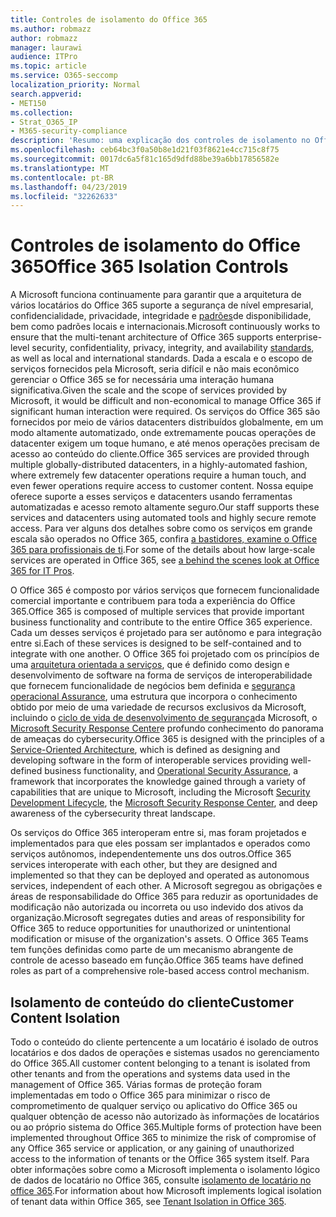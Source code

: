 ```yaml
---
title: Controles de isolamento do Office 365
ms.author: robmazz
author: robmazz
manager: laurawi
audience: ITPro
ms.topic: article
ms.service: O365-seccomp
localization_priority: Normal
search.appverid:
- MET150
ms.collection:
- Strat_O365_IP
- M365-security-compliance
description: 'Resumo: uma explicação dos controles de isolamento no Office 365.'
ms.openlocfilehash: ceb64bc3f0a50b8e1d21f03f8621e4cc715c8f75
ms.sourcegitcommit: 0017dc6a5f81c165d9dfd88be39a6bb17856582e
ms.translationtype: MT
ms.contentlocale: pt-BR
ms.lasthandoff: 04/23/2019
ms.locfileid: "32262633"
---
```

# <a name="office-365-isolation-controls"></a><span data-ttu-id="9b8f1-103">Controles de isolamento do Office 365</span><span class="sxs-lookup"><span data-stu-id="9b8f1-103">Office 365 Isolation Controls</span></span> 

<span data-ttu-id="9b8f1-104">A Microsoft funciona continuamente para garantir que a arquitetura de vários locatários do Office 365 suporte a segurança de nível empresarial, confidencialidade, privacidade, integridade e [padrões](https://www.microsoft.com/TrustCenter/Compliance?service=Office#Icons)de disponibilidade, bem como padrões locais e internacionais.</span><span class="sxs-lookup"><span data-stu-id="9b8f1-104">Microsoft continuously works to ensure that the multi-tenant architecture of Office 365 supports enterprise-level security, confidentiality, privacy, integrity, and availability [standards](https://www.microsoft.com/TrustCenter/Compliance?service=Office#Icons), as well as local and international standards.</span></span> <span data-ttu-id="9b8f1-105">Dada a escala e o escopo de serviços fornecidos pela Microsoft, seria difícil e não mais econômico gerenciar o Office 365 se for necessária uma interação humana significativa.</span><span class="sxs-lookup"><span data-stu-id="9b8f1-105">Given the scale and the scope of services provided by Microsoft, it would be difficult and non-economical to manage Office 365 if significant human interaction were required.</span></span> <span data-ttu-id="9b8f1-106">Os serviços do Office 365 são fornecidos por meio de vários datacenters distribuídos globalmente, em um modo altamente automatizado, onde extremamente poucas operações de datacenter exigem um toque humano, e até menos operações precisam de acesso ao conteúdo do cliente.</span><span class="sxs-lookup"><span data-stu-id="9b8f1-106">Office 365 services are provided through multiple globally-distributed datacenters, in a highly-automated fashion, where extremely few datacenter operations require a human touch, and even fewer operations require access to customer content.</span></span> <span data-ttu-id="9b8f1-107">Nossa equipe oferece suporte a esses serviços e datacenters usando ferramentas automatizadas e acesso remoto altamente seguro.</span><span class="sxs-lookup"><span data-stu-id="9b8f1-107">Our staff supports these services and datacenters using automated tools and highly secure remote access.</span></span> <span data-ttu-id="9b8f1-108">Para ver alguns dos detalhes sobre como os serviços em grande escala são operados no Office 365, confira [a bastidores, examine o Office 365 para profissionais de ti](https://channel9.msdn.com/Events/SharePoint-Conference/2014/SPC202).</span><span class="sxs-lookup"><span data-stu-id="9b8f1-108">For some of the details about how large-scale services are operated in Office 365, see [a behind the scenes look at Office 365 for IT Pros](https://channel9.msdn.com/Events/SharePoint-Conference/2014/SPC202).</span></span>

<span data-ttu-id="9b8f1-109">O Office 365 é composto por vários serviços que fornecem funcionalidade comercial importante e contribuem para toda a experiência do Office 365.</span><span class="sxs-lookup"><span data-stu-id="9b8f1-109">Office 365 is composed of multiple services that provide important business functionality and contribute to the entire Office 365 experience.</span></span> <span data-ttu-id="9b8f1-110">Cada um desses serviços é projetado para ser autônomo e para integração entre si.</span><span class="sxs-lookup"><span data-stu-id="9b8f1-110">Each of these services is designed to be self-contained and to integrate with one another.</span></span> <span data-ttu-id="9b8f1-111">O Office 365 foi projetado com os princípios de uma [arquitetura orientada a serviços](https://msdn.microsoft.com/library/aa480021.aspx), que é definido como design e desenvolvimento de software na forma de serviços de interoperabilidade que fornecem funcionalidade de negócios bem definida e [segurança operacional Assurance](http://www.microsoft.com/download/details.aspx?id=40872), uma estrutura que incorpora o conhecimento obtido por meio de uma variedade de recursos exclusivos da Microsoft, incluindo o [ciclo de vida de desenvolvimento de segurança](https://www.microsoft.com/sdl/default.aspx)da Microsoft, o [Microsoft Security Response Center](https://technet.microsoft.com/library/dn440717.aspx)e profundo conhecimento do panorama de ameaças do cybersecurity.</span><span class="sxs-lookup"><span data-stu-id="9b8f1-111">Office 365 is designed with the principles of a [Service-Oriented Architecture](https://msdn.microsoft.com/library/aa480021.aspx), which is defined as designing and developing software in the form of interoperable services providing well-defined business functionality, and [Operational Security Assurance](http://www.microsoft.com/download/details.aspx?id=40872), a framework that incorporates the knowledge gained through a variety of capabilities that are unique to Microsoft, including the Microsoft [Security Development Lifecycle](https://www.microsoft.com/sdl/default.aspx), the [Microsoft Security Response Center](https://technet.microsoft.com/library/dn440717.aspx), and deep awareness of the cybersecurity threat landscape.</span></span>

<span data-ttu-id="9b8f1-112">Os serviços do Office 365 interoperam entre si, mas foram projetados e implementados para que eles possam ser implantados e operados como serviços autônomos, independentemente uns dos outros.</span><span class="sxs-lookup"><span data-stu-id="9b8f1-112">Office 365 services interoperate with each other, but they are designed and implemented so that they can be deployed and operated as autonomous services, independent of each other.</span></span> <span data-ttu-id="9b8f1-113">A Microsoft segregou as obrigações e áreas de responsabilidade do Office 365 para reduzir as oportunidades de modificação não autorizada ou incorreta ou uso indevido dos ativos da organização.</span><span class="sxs-lookup"><span data-stu-id="9b8f1-113">Microsoft segregates duties and areas of responsibility for Office 365 to reduce opportunities for unauthorized or unintentional modification or misuse of the organization's assets.</span></span> <span data-ttu-id="9b8f1-114">O Office 365 Teams tem funções definidas como parte de um mecanismo abrangente de controle de acesso baseado em função.</span><span class="sxs-lookup"><span data-stu-id="9b8f1-114">Office 365 teams have defined roles as part of a comprehensive role-based access control mechanism.</span></span>

## <a name="customer-content-isolation"></a><span data-ttu-id="9b8f1-115">Isolamento de conteúdo do cliente</span><span class="sxs-lookup"><span data-stu-id="9b8f1-115">Customer Content Isolation</span></span>
<span data-ttu-id="9b8f1-116">Todo o conteúdo do cliente pertencente a um locatário é isolado de outros locatários e dos dados de operações e sistemas usados no gerenciamento do Office 365.</span><span class="sxs-lookup"><span data-stu-id="9b8f1-116">All customer content belonging to a tenant is isolated from other tenants and from the operations and systems data used in the management of Office 365.</span></span> <span data-ttu-id="9b8f1-117">Várias formas de proteção foram implementadas em todo o Office 365 para minimizar o risco de comprometimento de qualquer serviço ou aplicativo do Office 365 ou qualquer obtenção de acesso não autorizado às informações de locatários ou ao próprio sistema do Office 365.</span><span class="sxs-lookup"><span data-stu-id="9b8f1-117">Multiple forms of protection have been implemented throughout Office 365 to minimize the risk of compromise of any Office 365 service or application, or any gaining of unauthorized access to the information of tenants or the Office 365 system itself.</span></span> <span data-ttu-id="9b8f1-118">Para obter informações sobre como a Microsoft implementa o isolamento lógico de dados de locatário no Office 365, consulte [isolamento de locatário no office 365](office-365-tenant-isolation-overview.md).</span><span class="sxs-lookup"><span data-stu-id="9b8f1-118">For information about how Microsoft implements logical isolation of tenant data within Office 365, see [Tenant Isolation in Office 365](office-365-tenant-isolation-overview.md).</span></span>
